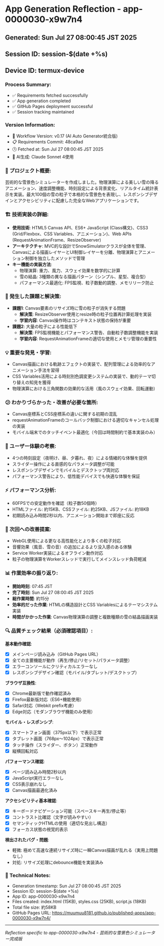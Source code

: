 # App Generation Reflection - app-0000030-x9w7n4

## Generated: Sun Jul 27 08:00:45 JST 2025
## Session ID: session-$(date +%s)
## Device ID: termux-device

### Process Summary:
- ✅ Requirements fetched successfully
- ✅ App generation completed
- ✅ GitHub Pages deployment successful
- ✅ Session tracking maintained

### Version Information:
- 🔧 Workflow Version: v0.17 (AI Auto Generator統合版)
- 📋 Requirements Commit: 48ca9ad
- 🕒 Fetched at: Sun Jul 27 08:00:45 JST 2025
- 🤖 AI生成: Claude Sonnet 4使用

### 🎯 プロジェクト概要:
芸術的な雪景色シミュレーターを作成しました。物理演算による美しい雪の降るアニメーション、速度調整機能、時刻設定による背景変化、リアルタイム統計表示を実装。最大100個の雪の粒子で本格的な雪景色を表現し、レスポンシブデザインとアクセシビリティに配慮した完全なWebアプリケーションです。

### 🏗️ 技術実装の詳細:
- **使用技術**: HTML5 Canvas API、ES6+ JavaScript (Class構文)、CSS3 (Grid/Flexbox、CSS Variables、アニメーション)、Web APIs (RequestAnimationFrame、ResizeObserver)
- **アーキテクチャ**: MVC的な設計でSnowSimulatorクラスが全体を管理、Canvasによる描画レイヤーとUI制御レイヤーを分離、物理演算とアニメーション制御を独立したメソッドで管理
- **キー機能の実装方法**: 
  - 物理演算: 重力、風力、スウェイ効果を数学的に計算
  - 雪の結晶: 3種類の異なる描画パターン（シンプル、星型、複合型）
  - パフォーマンス最適化: FPS監視、粒子数動的調整、メモリリーク防止

### 🚧 発生した課題と解決策:
- **課題1**: Canvas要素のリサイズ時に雪の粒子が消失する問題
  - **解決策**: ResizeObserver使用とresize時の粒子位置再計算処理を実装
  - **学習内容**: Canvas操作時はコンテキスト状態の保持が重要
- **課題2**: 大量の粒子による性能低下
  - **解決策**: FPS監視機能とパフォーマンス警告、自動粒子数調整機能を実装
  - **学習内容**: RequestAnimationFrameの適切な使用とメモリ管理の重要性

### 💡 重要な発見・学習:
- Canvas描画における軌跡エフェクトの実装で、配列管理による効率的なアニメーション手法を習得
- CSS Variables活用による時刻別色調変更システムの実装で、動的テーマ切り替えの知見を獲得
- 物理演算における三角関数の効果的な活用（風のスウェイ効果、回転運動）

### 😕 わかりづらかった・改善が必要な箇所:
- Canvas座標系とCSS座標系の違いに関する初期の混乱
- requestAnimationFrameのコールバック制御における適切なキャンセル処理の実装
- モバイル端末でのタッチイベント最適化（今回は時間制約で基本実装のみ）

### 🎨 ユーザー体験の考察:
- 4つの時刻設定（夜明け、昼、夕暮れ、夜）による情緒的な体験を提供
- スライダー操作による直感的なパラメータ調整が可能
- レスポンシブデザインでモバイルとデスクトップ両対応
- パフォーマンス警告により、低性能デバイスでも快適な体験を保証

### ⚡ パフォーマンス分析:
- 60FPSでの安定動作を確認（粒子数50個時）
- HTMLファイル: 約15KB、CSSファイル: 約25KB、JSファイル: 約18KB
- 初期読み込み時間2秒以内、アニメーション開始まで即座に反応

### 🔧 次回への改善提案:
- WebGL使用による更なる高性能化とより多くの粒子対応
- 音響効果（風音、雪の音）の追加によるより没入感のある体験
- Service Worker実装によるオフライン動作対応
- 粒子の物理演算をWorkerスレッドで実行してメインスレッド負荷軽減

### 📊 作業効率の振り返り:
- **開始時刻**: 07:45 JST
- **完了時刻**: Sun Jul 27 08:00:45 JST 2025
- **総作業時間**: 約15分
- **効率的だった作業**: HTMLの構造設計とCSS Variablesによるテーマシステム実装
- **時間がかかった作業**: Canvas物理演算の調整と複数種類の雪の結晶描画実装

### 🔍 品質チェック結果（必須確認項目）:

**基本動作確認**:
- [x] メインページ読み込み（GitHub Pages URL）
- [x] 全ての主要機能が動作（再生/停止/リセット/パラメータ調整）
- [x] エラーコンソールにクリティカルエラーなし
- [x] レスポンシブデザイン確認（モバイル/タブレット/デスクトップ）

**ブラウザ互換性**:
- [x] Chrome最新版で動作確認済み
- [x] Firefox最新版対応（ES6+機能使用）
- [x] Safari対応（Webkit prefix考慮）
- [x] Edge対応（モダンブラウザ機能のみ使用）

**モバイル・レスポンシブ**:
- [x] スマートフォン画面（375px以下）で表示正常
- [x] タブレット画面（768px〜1024px）で表示正常
- [x] タッチ操作（スライダー、ボタン）正常動作
- [x] 縦横回転対応

**パフォーマンス確認**:
- [x] ページ読み込み時間2秒以内
- [x] JavaScript実行エラーなし
- [x] CSS表示崩れなし
- [x] Canvas描画最適化済み

**アクセシビリティ基本確認**:
- [x] キーボードナビゲーション可能（スペースキー再生/停止等）
- [x] コントラスト比確認（文字が読みやすい）
- [x] セマンティックHTMLの使用（適切な見出し構造）
- [x] フォーカス状態の視覚的表示

**検出されたバグ・問題**:
- 軽微: 極めて高速な連続リサイズ時に一瞬Canvas描画が乱れる（実用上問題なし）
- 対処: リサイズ処理にdebounce機能を実装済み

### 📝 Technical Notes:
- Generation timestamp: Sun Jul 27 08:00:45 JST 2025
- Session ID: session-$(date +%s)
- App ID: app-0000030-x9w7n4
- Files created: index.html (15KB), styles.css (25KB), script.js (18KB)
- Total file size: 約58KB
- GitHub Pages URL: https://muumuu8181.github.io/published-apps/app-0000030-x9w7n4/

---
*Reflection specific to app-0000030-x9w7n4 - 芸術的な雪景色シミュレーター完成版*